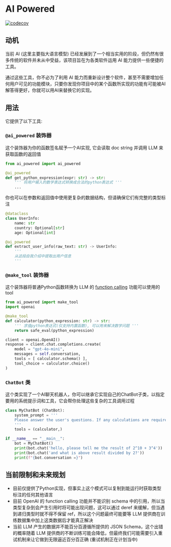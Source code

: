 AI Powered
==========

[![codecov](https://codecov.io/github/luochen1990/ai_powered/graph/badge.svg?token=OBG1BWIKC2)](https://codecov.io/github/luochen1990/ai_powered)

动机
---

当前 AI (这里主要指大语言模型) 已经发展到了一个相当实用的阶段，但仍然有很多传统的软件并未从中受益，该项目旨在为各类软件运用 AI 能力提供一些便捷的工具。

通过这些工具，你不必为了利用 AI 能力而重新设计整个软件，甚至不需要增加任何用户可见的功能模块，只要你发现你项目中的某个函数所实现的功能有可能被AI解答得更好，你就可以用AI来替换它的实现。

用法
---

它提供了以下工具:

### `@ai_powered` 装饰器

这个装饰器为你的函数签名赋予一个AI实现, 它会读取 doc string 并调用 LLM 来获取函数的返回值

```python
from ai_powered import ai_powered

@ai_powered
def get_python_expression(expr: str) -> str:
    ''' 将用户输入的数学表达式转换成合法的python表达式 '''
    ...
```

你也可以在参数和返回值中使用更复杂的数据结构，但请确保它们有完整的类型标注

```python
@dataclass
class UserInfo:
    name: str
    country: Optional[str]
    age: Optional[int]

@ai_powered
def extract_user_info(raw_text: str) -> UserInfo:
    '''
    从这段自我介绍中提取出用户信息
    '''
```

### `@make_tool` 装饰器

这个装饰器将普通Python函数转换为 LLM 的 [function calling](https://platform.openai.com/docs/guides/function-calling) 功能可以使用的 tool

```python
from ai_powered import make_tool
import openai

@make_tool
def calculator(python_expression: str) -> str:
    ''' 求值python表达式(仅支持内置函数), 可以用来解决数学问题 '''
    return safe_eval(python_expression)

client = openai.OpenAI()
response = client.chat.completions.create(
    model = "gpt-4o-mini",
    messages = self.conversation,
    tools = [ calculator.schema() ],
    tool_choice = calculator.choice()
)
```

### `ChatBot` 类

这个类实现了一个AI聊天机器人，你可以继承它实现自己的ChatBot子类，以指定要用的系统提示词和工具，它会帮你处理这些复杂的工具调用过程

```python
class MyChatBot (ChatBot):
    system_prompt = '''
    Please answer the user's questions. If any calculations are required, use the calculator available in the tool. It supports complex Python expressions. When using it, make sure to convert the user's mathematical expression to a valid Python expression. Do not use any undefined functions; if the user's expression includes function calls, convert them to Python's built-in functions or syntax.
    '''
    tools = (calculator,)

if __name__ == "__main__":
    bot = MyChatBot()
    print(bot.chat('hello, please tell me the result of 2^10 + 3^4'))
    print(bot.chat('and what is above result divided by 2?'))
    print(f"{bot.conversation =}")
```

当前限制和未来规划
---------------

- 目前仅提供了Python实现，但事实上这个模式可以复制到能运行时获取类型标注的任何其他语言
- 目前 OpenAI 的 function calling 功能并不能识别 schema 中的引用，所以当类型复杂到会产生引用时将可能出现问题，这可以通过 deref 来缓解，但当遇到递归类型时就不得不保留 ref，所以这个问题最终可能要等 LLM 提供商在训练数据集中加上这类数据后才能真正解决
- 当前 LLM 产生的数据并不能百分百遵循所提供的 JSON Schema，这个出错的概率随着 LLM 提供商的不断训练可能会降低，但最终我们可能需要引入重试机制来让它做到无限逼近百分百正确 (重试机制正在计划当中)
